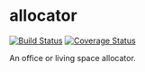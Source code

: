# allocator
[![Build Status](https://travis-ci.org/andela-ydaniju/allocator.svg?branch=master)](https://travis-ci.org/andela-ydaniju/allocator)  [![Coverage Status](https://coveralls.io/repos/github/andela-ydaniju/allocator/badge.svg?branch=master)](https://coveralls.io/github/andela-ydaniju/allocator?branch=master)

An office or living space allocator.

